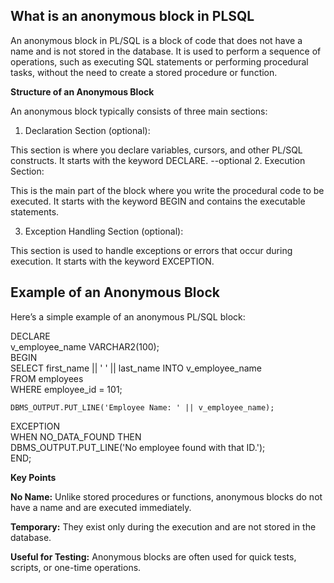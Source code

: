 ## What is an anonymous block in PLSQL


An anonymous block in PL/SQL is a block of code that does not have a name and is not stored in the database. It is used to perform a sequence of operations, such as executing SQL statements or performing procedural tasks, without the need to create a stored procedure or function.

**Structure of an Anonymous Block**

An anonymous block typically consists of three main sections:

1. Declaration Section (optional):  

This section is where you declare variables, cursors, and other PL/SQL constructs. It starts with the keyword DECLARE. 
  --optional
2. Execution Section:  

This is the main part of the block where you write the   procedural code to be executed. It starts with the keyword BEGIN and contains the executable statements.

3. Exception Handling Section (optional):

This section is used to handle exceptions or errors that occur during execution. It starts with the keyword EXCEPTION.

## Example of an Anonymous Block
Here’s a simple example of an anonymous PL/SQL block:


DECLARE  
    v_employee_name VARCHAR2(100);  
BEGIN  
    SELECT first_name || ' ' || last_name INTO v_employee_name   
    FROM employees  
    WHERE employee_id = 101;  

    DBMS_OUTPUT.PUT_LINE('Employee Name: ' || v_employee_name);  

EXCEPTION  
    WHEN NO_DATA_FOUND THEN   
        DBMS_OUTPUT.PUT_LINE('No  employee found   with that  ID.');    
END;  
 
**Key Points**
 
**No Name:**  Unlike stored procedures or functions, anonymous blocks do not have a name and are executed immediately.

**Temporary:** They exist only during the execution and are not stored in the database.

**Useful for Testing:** Anonymous blocks are often used for quick tests, scripts, or one-time operations.